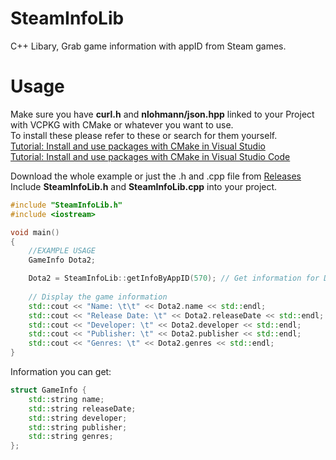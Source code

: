 # SteamInfoLib
C++ Libary,
Grab game information with appID from Steam games.

# Usage
Make sure you have **curl.h** and **nlohmann/json.hpp** linked to your Project with VCPKG with CMake or whatever you want to use.   
To install these please refer to these or search for them yourself.    
[Tutorial: Install and use packages with CMake in Visual Studio](https://learn.microsoft.com/en-us/vcpkg/get_started/get-started-vs)     
[Tutorial: Install and use packages with CMake in Visual Studio Code](https://learn.microsoft.com/en-us/vcpkg/get_started/get-started-vscode)

Download the whole example or just the .h and .cpp file from [Releases](https://github.com/aspect22/SteamInfoLib/releases)     
Include **SteamInfoLib.h** and **SteamInfoLib.cpp** into your project.
```CPP
#include "SteamInfoLib.h"
#include <iostream>

void main()
{
	//EXAMPLE USAGE
	GameInfo Dota2;

	Dota2 = SteamInfoLib::getInfoByAppID(570); // Get information for Dota 2 (AppID 570)
	
	// Display the game information
	std::cout << "Name: \t\t" << Dota2.name << std::endl;
	std::cout << "Release Date: \t" << Dota2.releaseDate << std::endl;
	std::cout << "Developer: \t" << Dota2.developer << std::endl;
	std::cout << "Publisher: \t" << Dota2.publisher << std::endl;
	std::cout << "Genres: \t" << Dota2.genres << std::endl;
}
```

Information you can get:
``` CPP
struct GameInfo {
    std::string name;
    std::string releaseDate;
    std::string developer;
    std::string publisher;
    std::string genres;
};
```
